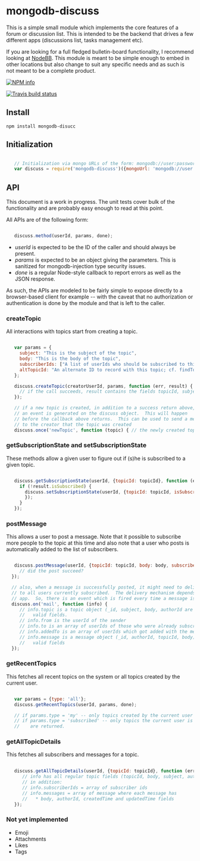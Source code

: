 # mongodb-discuss

This is a simple small module which implements the core features of a forum or discussion list.  This is intended to be the backend that drives a few different apps (discussions list, tasks management etc).

If you are looking for a full fledged bulletin-board functionality, I recommend looking at [NodeBB](https://nodebb.org/).  This module is meant to be simple enough to embed in other locations but also change to suit any specific needs and as such is not meant to be a complete product.

[![NPM info](https://nodei.co/npm/mongodb-discuss.png?downloads=true)](https://npmjs.org/package/mongodb-discuss)

[![Travis build status](https://api.travis-ci.org/Like-Falling-Leaves/mongodb-discuss.png?branch=master)](
https://travis-ci.org/Like-Falling-Leaves/mongodb-discuss)

## Install

    npm install mongodb-disucc

## Initialization

```javascript

   // Initialization via mongo URLs of the form: mongodb://user:password@host:port/database
   var discuss = require('mongodb-discuss')({mongoUrl: 'mongodb://user:password@host:port/database'});

```

## API

This document is a work in progress.  The unit tests cover bulk of the functionality and are probably easy enough to read at this point.

All APIs are of the following form:

```js

   discuss.method(userId, params, done);
````

* *userId* is expected to be the ID of the caller and should always be present. 
* *params* is expected to be an object giving the parameters.  This is sanitized for mongodb-injection type security issues.
* *done* is a regular Node-style callback to report errors as well as the JSON response.

As such, the APIs are modeled to be fairly simple to expose directly to a browser-based client for example -- with the caveat that no authorization or authentication is done by the module and that is left to the caller.

### createTopic

All interactions with topics start from creating a topic.

```javascript

   var params = {
     subject: "This is the subject of the topic",
     body: "This is the body of the topic",
     subscriberIds: ["A list of userIds who should be subscribed to this from day one"],
     altTopicId: "An alternate ID to record with this topic; cf. findTopicIdFromAltId"
   };

   discuss.createTopic(creatorUserId, params, function (err, result) {
     // if the call succeeds, result contains the fields topicId, subject, body and altTopicId
   });

   // if a new topic is created, in addition to a success return above,
   // an event is generated on the discuss object.  This will happen
   // before the callback above returns.  This can be used to send a message
   // to the creator that the topic was created
   discuss.once('newTopic', function (topic) { // the newly created topic data object is provided here }
```

### getSubscriptionState and setSubscriptionState

These methods allow a given user to figure out if (s)he is subscribed to a given topic.

```javascript

   discuss.getSubscriptionState(userId, {topicId: topicId}, function (err, result) {
     if (!result.isSubscribed) {
       discuss.setSubscriptionState(userId, {topicId: topicId, isSubscribed: true}, function (err) {
       });
     }
   });

```

### postMessage

This allows a user to post a message. Note that it possible to subscribe more people to the topic at this time and also note that a user who posts is automatically added to the list of subscribers.

```javascript

   discuss.postMessage(userId, {topicId: topicId, body: body, subscriberIds: newSubscriberIds}, function (err) {
     // did the post succeed?
  });

  // also, when a message is successfully posted, it might need to delivered
  // to all users currently subscribed.  The delivery mechanism depends on the
  // app.  So, there is an event which is fired every time a message is delivered.
  discuss.on('mail', function (info) {
     // info.topic is a topic object (_id, subject, body, authorId are 
     //   valid fields.
     // info.from is the userId of the sender
     // info.to is an array of userIds of those who were already subscribed
     // info.addedTo is an array of userIds which got added with the message
     // info.message is a message object (_id, authorId, topicId, body) are
     //   valid fields
  });
```

### getRecentTopics

This fetches all recent topics on the system or all topics created by the current user.

```javascript

   var params = {type: 'all'};
   discuss.getRecentTopics(userId, params, done);

   // if params.type = 'my' -- only topics created by the current user are returned.
   // if params.type = 'subscribed' -- only topics the current user is subscribed to
   //    are returned.
```

### getAllTopicDetails

This fetches all subscribers and messages for a topic.

```javascript
   
   discuss.getAllTopicDetails(userId, {topicId: topicId}, function (err, info) {
      // info has all regular topic fields (topicId, body, subject, authorId etc)
      // in addition:
      // info.subscriberIds = array of subscriber ids
      // info.messages = array of message where each message has
      //   * body, authorId, createdTime and updatedTime fields
   });
```

### Not yet implemented

* Emoji
* Attachments
* Likes
* Tags
